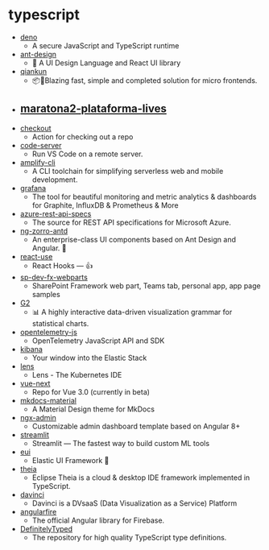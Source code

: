 # typescript
- [deno](https://github.com/denoland/deno)
  - A secure JavaScript and TypeScript runtime
- [ant-design](https://github.com/ant-design/ant-design)
  - 🌈 A UI Design Language and React UI library
- [qiankun](https://github.com/umijs/qiankun)
  - 📦🚀Blazing fast, simple and completed solution for micro frontends.
- [maratona2-plataforma-lives](https://github.com/codeedu/maratona2-plataforma-lives)
  - 
- [checkout](https://github.com/actions/checkout)
  - Action for checking out a repo
- [code-server](https://github.com/cdr/code-server)
  - Run VS Code on a remote server.
- [amplify-cli](https://github.com/aws-amplify/amplify-cli)
  - A CLI toolchain for simplifying serverless web and mobile development.
- [grafana](https://github.com/grafana/grafana)
  - The tool for beautiful monitoring and metric analytics & dashboards for Graphite, InfluxDB & Prometheus & More
- [azure-rest-api-specs](https://github.com/Azure/azure-rest-api-specs)
  - The source for REST API specifications for Microsoft Azure.
- [ng-zorro-antd](https://github.com/NG-ZORRO/ng-zorro-antd)
  - An enterprise-class UI components based on Ant Design and Angular. 🐜
- [react-use](https://github.com/streamich/react-use)
  - React Hooks — 👍
- [sp-dev-fx-webparts](https://github.com/pnp/sp-dev-fx-webparts)
  - SharePoint Framework web part, Teams tab, personal app, app page samples
- [G2](https://github.com/antvis/G2)
  - 📊 A highly interactive data-driven visualization grammar for statistical charts.
- [opentelemetry-js](https://github.com/open-telemetry/opentelemetry-js)
  - OpenTelemetry JavaScript API and SDK
- [kibana](https://github.com/elastic/kibana)
  - Your window into the Elastic Stack
- [lens](https://github.com/lensapp/lens)
  - Lens - The Kubernetes IDE
- [vue-next](https://github.com/vuejs/vue-next)
  - Repo for Vue 3.0 (currently in beta)
- [mkdocs-material](https://github.com/squidfunk/mkdocs-material)
  - A Material Design theme for MkDocs
- [ngx-admin](https://github.com/akveo/ngx-admin)
  - Customizable admin dashboard template based on Angular 8+
- [streamlit](https://github.com/streamlit/streamlit)
  - Streamlit — The fastest way to build custom ML tools
- [eui](https://github.com/elastic/eui)
  - Elastic UI Framework 🙌
- [theia](https://github.com/eclipse-theia/theia)
  - Eclipse Theia is a cloud & desktop IDE framework implemented in TypeScript.
- [davinci](https://github.com/edp963/davinci)
  - Davinci is a DVsaaS (Data Visualization as a Service) Platform
- [angularfire](https://github.com/angular/angularfire)
  - The official Angular library for Firebase.
- [DefinitelyTyped](https://github.com/DefinitelyTyped/DefinitelyTyped)
  - The repository for high quality TypeScript type definitions.
